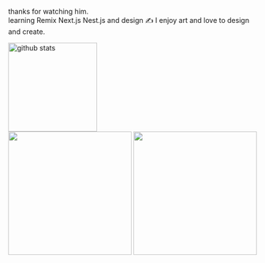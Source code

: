 thanks for watching him.  
learning Remix Next.js Nest.js and design ✍️ I enjoy art and love to design and create.  
<div>
  <img alt="github stats" height="180px" src="https://github-readme-stats.vercel.app/api?username=su-pull&theme=radical&show_icons=true" />
</div>

<div>
  <img height="250px" src="https://wakatime.com/share/@1fcfb457-a9f5-45d8-b275-c57b093a166f/aabfab08-d411-4765-9f25-e865b205b130.svg"/>
  <img height="250px" src="https://wakatime.com/share/@1fcfb457-a9f5-45d8-b275-c57b093a166f/81271da3-1417-415f-8975-2ac703f21605.svg" />
</div>
